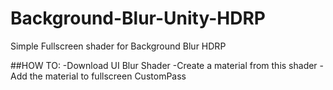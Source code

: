 # Background-Blur-Unity-HDRP
Simple Fullscreen shader for Background Blur HDRP


##HOW TO:
-Download UI Blur Shader
-Create a material from this shader
-Add the material to fullscreen CustomPass
